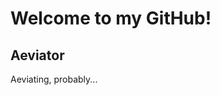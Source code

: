# Welcome to my GitHub!

## Aeviator

Aeviating, probably...

<!---
aeviator/aeviator is a ✨ special ✨ repository because its `README.md` (this file) appears on your GitHub profile.
You can click the Preview link to take a look at your changes.
--->

